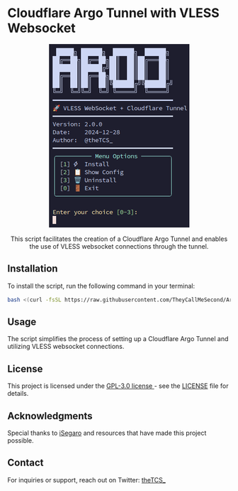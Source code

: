 # Cloudflare Argo Tunnel with VLESS Websocket
<div align="center">
  
[![banner](https://github.com/TheyCallMeSecond/Argo/blob/main/asset.png?raw=true "banner")](https://github.com/TheyCallMeSecond/Argo/blob/main/asset.png?raw=true "banner")

This script facilitates the creation of a Cloudflare Argo Tunnel and enables the use of VLESS websocket connections through the tunnel.

</div>

## Installation

To install the script, run the following command in your terminal:

```bash
bash <(curl -fsSL https://raw.githubusercontent.com/TheyCallMeSecond/Argo/main/argo.sh)
```

## Usage

The script simplifies the process of setting up a Cloudflare Argo Tunnel and utilizing VLESS websocket connections.

## License

This project is licensed under the [GPL-3.0 license ](https://github.com/TheyCallMeSecond/Argo/blob/main/LICENSE) - see the [LICENSE](https://raw.githubusercontent.com/TheyCallMeSecond/Argo/main/LICENSE) file for details.

## Acknowledgments

Special thanks to [iSegaro](https://github.com/iSegaro) and resources that have made this project possible.

## Contact

For inquiries or support, reach out on Twitter: [theTCS_](https://twitter.com/theTCS_)
